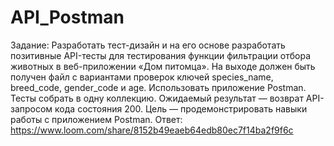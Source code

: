 # API_Postman
Задание:
Разработать тест-дизайн и на его основе разработать позитивные API-тесты для тестирования функции фильтрации отбора животных в веб-приложении «Дом питомца». На выходе должен быть получен файл с вариантами проверок ключей species_name, breed_code, gender_code и age. 
Использовать приложение Postman. Тесты собрать в одну коллекцию. Ожидаемый результат — возврат API-запросом кода состояния 200. Цель — продемонстрировать навыки работы с приложением Postman.
Ответ: https://www.loom.com/share/8152b49eaeb64edb80ec7f14ba2f9f6c
